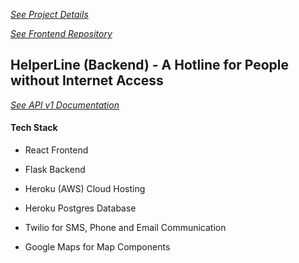 
[*See Project Details*](https://helperline.github.io/project/)

[*See Frontend Repository*](https://github.com/helperline/web-frontend)

## HelperLine (Backend) - A Hotline for People without Internet Access

[*See API v1 Documentation*](https://app.swaggerhub.com/apis-docs/dostuffthatmatters/helperline-backend/1.0)

#### Tech Stack

* React Frontend
* Flask Backend

* Heroku (AWS) Cloud Hosting
* Heroku Postgres Database

* Twilio for SMS, Phone and Email Communication
* Google Maps for Map Components

